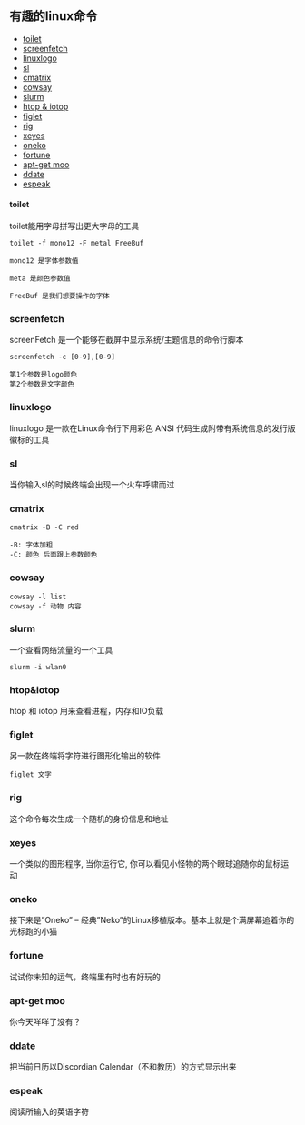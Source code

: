 ## 有趣的linux命令

- [toilet](#toilet)
- [screenfetch](#screenfetch)
- [linuxlogo](#linuxlogo)
- [sl](#sl)
- [cmatrix](#cmatrix)
- [cowsay](#cowsay)
- [slurm](#slurm)
- [htop & iotop](#htop&iotop)
- [figlet](#figlet)
- [rig](#rig)
- [xeyes](#xeyes)
- [oneko](#oneko)
- [fortune](f#ortune)
- [apt-get moo](#apt-get-moo)
- [ddate](#ddate)
- [espeak](#espeak)

#### toilet

toilet能用字母拼写出更大字母的工具

    toilet -f mono12 -F metal FreeBuf

    mono12 是字体参数值

    meta 是颜色参数值

    FreeBuf 是我们想要操作的字体

### screenfetch

screenFetch 是一个能够在截屏中显示系统/主题信息的命令行脚本

    screenfetch -c [0-9],[0-9]

    第1个参数是logo颜色
    第2个参数是文字颜色

### linuxlogo

linuxlogo 是一款在Linux命令行下用彩色 ANSI 代码生成附带有系统信息的发行版徽标的工具

### sl
当你输入sl的时候终端会出现一个火车呼啸而过

### cmatrix

    cmatrix -B -C red

    -B: 字体加粗
    -C: 颜色 后面跟上参数颜色

### cowsay

    cowsay -l list
    cowsay -f 动物 内容

### slurm
一个查看网络流量的一个工具

    slurm -i wlan0

### htop&iotop
htop 和 iotop 用来查看进程，内存和IO负载

### figlet

另一款在终端将字符进行图形化输出的软件

    figlet 文字

### rig
这个命令每次生成一个随机的身份信息和地址

### xeyes

一个类似的图形程序, 当你运行它, 你可以看见小怪物的两个眼球追随你的鼠标运动

### oneko
接下来是”Oneko” – 经典”Neko”的Linux移植版本。基本上就是个满屏幕追着你的光标跑的小猫

### fortune

试试你未知的运气，终端里有时也有好玩的

### apt-get moo
你今天咩咩了没有？

### ddate

把当前日历以Discordian Calendar（不和教历）的方式显示出来

### espeak

阅读所输入的英语字符
